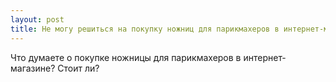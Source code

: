 ```yaml
---
layout: post 
title: Не могу решиться на покупку ножниц для парикмахеров в интернет-магазине
--- 
```

Что думаете о покупке ножницы для парикмахеров в интернет-магазине? Стоит ли?
